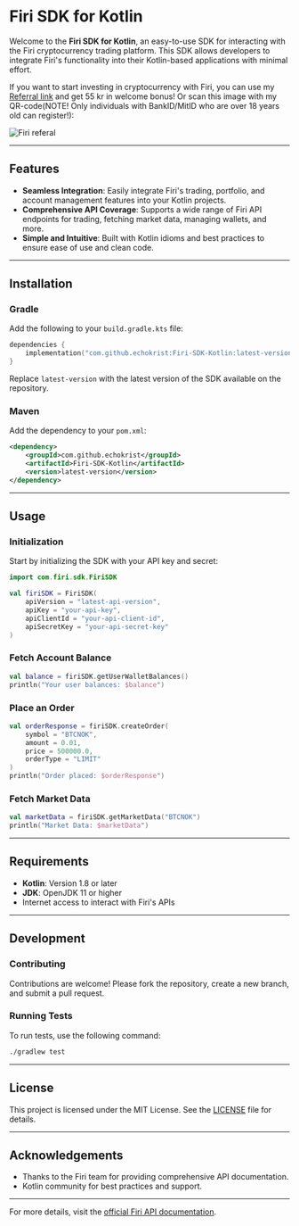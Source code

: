 
# Firi SDK for Kotlin

Welcome to the **Firi SDK for Kotlin**, an easy-to-use SDK for interacting with the Firi cryptocurrency trading platform. This SDK allows developers to integrate Firi's functionality into their Kotlin-based applications with minimal effort.

If you want to start investing in cryptocurrency with Firi, you can use my [Referral link](https://firi.com/affiliate?referral=22ccc3f1) and get 55 kr in welcome bonus!
Or scan this image with my QR-code(NOTE! Only individuals with BankID/MitID who are over 18 years old can register!):

![Firi referal](https://github.com/user-attachments/assets/d11a9dc9-370c-418e-8364-8e6b74c5d3d9)

---

## Features

- **Seamless Integration**: Easily integrate Firi's trading, portfolio, and account management features into your Kotlin projects.
- **Comprehensive API Coverage**: Supports a wide range of Firi API endpoints for trading, fetching market data, managing wallets, and more.
- **Simple and Intuitive**: Built with Kotlin idioms and best practices to ensure ease of use and clean code.

---

## Installation

### Gradle
Add the following to your `build.gradle.kts` file:
```kotlin
dependencies {
    implementation("com.github.echokrist:Firi-SDK-Kotlin:latest-version")
}
```

Replace `latest-version` with the latest version of the SDK available on the repository.

### Maven
Add the dependency to your `pom.xml`:
```xml
<dependency>
    <groupId>com.github.echokrist</groupId>
    <artifactId>Firi-SDK-Kotlin</artifactId>
    <version>latest-version</version>
</dependency>
```

---

## Usage

### Initialization
Start by initializing the SDK with your API key and secret:
```kotlin
import com.firi.sdk.FiriSDK

val firiSDK = FiriSDK(
    apiVersion = "latest-api-version",
    apiKey = "your-api-key",
    apiClientId = "your-api-client-id",
    apiSecretKey = "your-api-secret-key"
)
```

### Fetch Account Balance
```kotlin
val balance = firiSDK.getUserWalletBalances()
println("Your user balances: $balance")
```

### Place an Order
```kotlin
val orderResponse = firiSDK.createOrder(
    symbol = "BTCNOK",
    amount = 0.01,
    price = 500000.0,
    orderType = "LIMIT"
)
println("Order placed: $orderResponse")
```

### Fetch Market Data
```kotlin
val marketData = firiSDK.getMarketData("BTCNOK")
println("Market Data: $marketData")
```

---

## Requirements

- **Kotlin**: Version 1.8 or later
- **JDK**: OpenJDK 11 or higher
- Internet access to interact with Firi's APIs

---

## Development

### Contributing
Contributions are welcome! Please fork the repository, create a new branch, and submit a pull request.

### Running Tests
To run tests, use the following command:
```bash
./gradlew test
```

---

## License

This project is licensed under the MIT License. See the [LICENSE](LICENSE) file for details.

---

## Acknowledgements

- Thanks to the Firi team for providing comprehensive API documentation.
- Kotlin community for best practices and support.

---

For more details, visit the [official Firi API documentation](https://developers.firi.com/).
